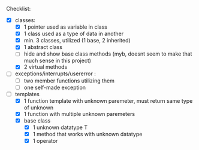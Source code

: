 Checklist:

- [X] classes:
    - [X] 1 pointer used as variable in class
    - [X] 1 class used as a type of data in another
    - [X] min. 3 classes, utilized
             (1 base, 2 inherited)
    - [X] 1 abstract class
    - [ ] hide and show base class methods (myb, doesnt seem to make that much sense in this project)
    - [X] 2 virtual methods

- [ ] exceptions/interrupts/usererror :
    - [ ] two member functions utilizing them
    - [ ] one self-made exception

- [ ] templates
    - [X] 1 function template with unknown paremeter, must return same type of unknown
    - [X] 1 function with multiple unknown paremeters
    - [X] base class
        - [X] 1 unknown datatype T
        - [X] 1 method that works with unknown datatype
        - [X] 1 operator